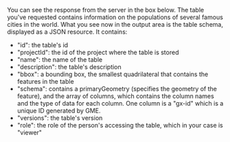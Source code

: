 You can see the response from the server in the box below. The table you've requested contains information on the populations of several famous cities in the world. What you see now in the output area is the table schema, displayed as a JSON resource. It contains:  

* "id": the table's id
* "projectId": the id of the project where the table is stored
* "name": the name of the table
* "description": the table's description
* "bbox": a bounding box, the smallest quadrilateral that contains the features in the table
* "schema": contains a primaryGeometry (specifies the geometry of the feature), and the array of columns, which contains the column names and the type of data for each column. One column is a "gx-id" which is a unique ID generated by GME.
* "versions": the table's version
* "role": the role of the person's accessing the table, which in your case is "viewer"